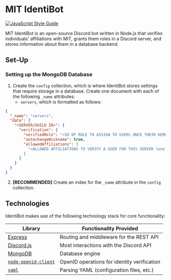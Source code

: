 # MIT IdentiBot

[![JavaScript Style Guide](https://cdn.rawgit.com/standard/standard/master/badge.svg)](https://github.com/standard/standard)

MIT IdentiBot is an open-source Discord bot written in Node.js that verifies individuals' affiliations with MIT, grants
them roles in a Discord server, and stores information about them in a database backend.

## Set-Up

### Setting up the MongoDB Database

1. Create the `config` collection, which is where IdentiBot stores settings that require storage in a database. Create
   one document with each of the following `_name` attributes:
    * `servers`, which is formatted as follows:

```json
{
  "_name": "servers",
  "data": {
    "<SERVER/GUILD ID>": {
      "verification": {
        "verifiedRole": "<ID OF ROLE TO ASSIGN TO USERS ONCE THEIR KERBEROS IDENTITY IS VERIFIED>",
        "autochangeNickname": true,
        "allowedAffiliations": [
          "<ALLOWED AFFILIATIONS TO VERIFY A USER FOR THIS SERVER (one or more of 'student', 'faculty', 'staff', 'affiliate')>"
        ]
      }
    }
  }
}
```

2. **[RECOMMENDED]** Create an index for the `_name` attribute in the `config` collection.

## Technologies

IdentiBot makes use of the following technology stack for core functionality:

| Library                                                             | Functionality Provided                      |
|---------------------------------------------------------------------|---------------------------------------------|
| [Express](https://expressjs.com/)                                   | Routing and middleware for the REST API     |
| [Discord.js](https://discord.js.org/)                               | Most interactions with the Discord API      |
| [MongoDB](https://www.mongodb.com/)                                 | Database engine                             |
| [`node-openid-client`](https://github.com/panva/node-openid-client) | OpenID operations for identity verification |
| [`yaml`](https://eemeli.org/yaml/#yaml)                             | Parsing YAML (configuration files, etc.)    |
